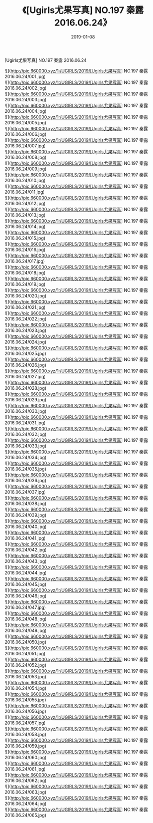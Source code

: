 ﻿---
layout: post
title:  《[Ugirls尤果写真] NO.197 秦露 2016.06.24》
date:   2019-01-08
img: http://pic.660000.xyz/1:/UGIRLS/2019/[Ugirls尤果写真] NO.197 秦露 2016.06.24/000.jpg
categories: [美女, 清纯, 唯美]
---

[Ugirls尤果写真] NO.197 秦露 2016.06.24

 ![](http://pic.660000.xyz/1:/UGIRLS/2019/[Ugirls尤果写真] NO.197 秦露 2016.06.24/001.jpg) <br>![](http://pic.660000.xyz/1:/UGIRLS/2019/[Ugirls尤果写真] NO.197 秦露 2016.06.24/002.jpg) <br>![](http://pic.660000.xyz/1:/UGIRLS/2019/[Ugirls尤果写真] NO.197 秦露 2016.06.24/003.jpg) <br>![](http://pic.660000.xyz/1:/UGIRLS/2019/[Ugirls尤果写真] NO.197 秦露 2016.06.24/004.jpg) <br>![](http://pic.660000.xyz/1:/UGIRLS/2019/[Ugirls尤果写真] NO.197 秦露 2016.06.24/005.jpg) <br>![](http://pic.660000.xyz/1:/UGIRLS/2019/[Ugirls尤果写真] NO.197 秦露 2016.06.24/006.jpg) <br>![](http://pic.660000.xyz/1:/UGIRLS/2019/[Ugirls尤果写真] NO.197 秦露 2016.06.24/007.jpg) <br>![](http://pic.660000.xyz/1:/UGIRLS/2019/[Ugirls尤果写真] NO.197 秦露 2016.06.24/008.jpg) <br>![](http://pic.660000.xyz/1:/UGIRLS/2019/[Ugirls尤果写真] NO.197 秦露 2016.06.24/009.jpg) <br>![](http://pic.660000.xyz/1:/UGIRLS/2019/[Ugirls尤果写真] NO.197 秦露 2016.06.24/010.jpg) <br>![](http://pic.660000.xyz/1:/UGIRLS/2019/[Ugirls尤果写真] NO.197 秦露 2016.06.24/011.jpg) <br>![](http://pic.660000.xyz/1:/UGIRLS/2019/[Ugirls尤果写真] NO.197 秦露 2016.06.24/012.jpg) <br>![](http://pic.660000.xyz/1:/UGIRLS/2019/[Ugirls尤果写真] NO.197 秦露 2016.06.24/013.jpg) <br>![](http://pic.660000.xyz/1:/UGIRLS/2019/[Ugirls尤果写真] NO.197 秦露 2016.06.24/014.jpg) <br>![](http://pic.660000.xyz/1:/UGIRLS/2019/[Ugirls尤果写真] NO.197 秦露 2016.06.24/015.jpg) <br>![](http://pic.660000.xyz/1:/UGIRLS/2019/[Ugirls尤果写真] NO.197 秦露 2016.06.24/016.jpg) <br>![](http://pic.660000.xyz/1:/UGIRLS/2019/[Ugirls尤果写真] NO.197 秦露 2016.06.24/017.jpg) <br>![](http://pic.660000.xyz/1:/UGIRLS/2019/[Ugirls尤果写真] NO.197 秦露 2016.06.24/018.jpg) <br>![](http://pic.660000.xyz/1:/UGIRLS/2019/[Ugirls尤果写真] NO.197 秦露 2016.06.24/019.jpg) <br>![](http://pic.660000.xyz/1:/UGIRLS/2019/[Ugirls尤果写真] NO.197 秦露 2016.06.24/020.jpg) <br>![](http://pic.660000.xyz/1:/UGIRLS/2019/[Ugirls尤果写真] NO.197 秦露 2016.06.24/021.jpg) <br>![](http://pic.660000.xyz/1:/UGIRLS/2019/[Ugirls尤果写真] NO.197 秦露 2016.06.24/022.jpg) <br>![](http://pic.660000.xyz/1:/UGIRLS/2019/[Ugirls尤果写真] NO.197 秦露 2016.06.24/023.jpg) <br>![](http://pic.660000.xyz/1:/UGIRLS/2019/[Ugirls尤果写真] NO.197 秦露 2016.06.24/024.jpg) <br>![](http://pic.660000.xyz/1:/UGIRLS/2019/[Ugirls尤果写真] NO.197 秦露 2016.06.24/025.jpg) <br>![](http://pic.660000.xyz/1:/UGIRLS/2019/[Ugirls尤果写真] NO.197 秦露 2016.06.24/026.jpg) <br>![](http://pic.660000.xyz/1:/UGIRLS/2019/[Ugirls尤果写真] NO.197 秦露 2016.06.24/027.jpg) <br>![](http://pic.660000.xyz/1:/UGIRLS/2019/[Ugirls尤果写真] NO.197 秦露 2016.06.24/028.jpg) <br>![](http://pic.660000.xyz/1:/UGIRLS/2019/[Ugirls尤果写真] NO.197 秦露 2016.06.24/029.jpg) <br>![](http://pic.660000.xyz/1:/UGIRLS/2019/[Ugirls尤果写真] NO.197 秦露 2016.06.24/030.jpg) <br>![](http://pic.660000.xyz/1:/UGIRLS/2019/[Ugirls尤果写真] NO.197 秦露 2016.06.24/031.jpg) <br>![](http://pic.660000.xyz/1:/UGIRLS/2019/[Ugirls尤果写真] NO.197 秦露 2016.06.24/032.jpg) <br>![](http://pic.660000.xyz/1:/UGIRLS/2019/[Ugirls尤果写真] NO.197 秦露 2016.06.24/033.jpg) <br>![](http://pic.660000.xyz/1:/UGIRLS/2019/[Ugirls尤果写真] NO.197 秦露 2016.06.24/034.jpg) <br>![](http://pic.660000.xyz/1:/UGIRLS/2019/[Ugirls尤果写真] NO.197 秦露 2016.06.24/035.jpg) <br>![](http://pic.660000.xyz/1:/UGIRLS/2019/[Ugirls尤果写真] NO.197 秦露 2016.06.24/036.jpg) <br>![](http://pic.660000.xyz/1:/UGIRLS/2019/[Ugirls尤果写真] NO.197 秦露 2016.06.24/037.jpg) <br>![](http://pic.660000.xyz/1:/UGIRLS/2019/[Ugirls尤果写真] NO.197 秦露 2016.06.24/038.jpg) <br>![](http://pic.660000.xyz/1:/UGIRLS/2019/[Ugirls尤果写真] NO.197 秦露 2016.06.24/039.jpg) <br>![](http://pic.660000.xyz/1:/UGIRLS/2019/[Ugirls尤果写真] NO.197 秦露 2016.06.24/040.jpg) <br>![](http://pic.660000.xyz/1:/UGIRLS/2019/[Ugirls尤果写真] NO.197 秦露 2016.06.24/041.jpg) <br>![](http://pic.660000.xyz/1:/UGIRLS/2019/[Ugirls尤果写真] NO.197 秦露 2016.06.24/042.jpg) <br>![](http://pic.660000.xyz/1:/UGIRLS/2019/[Ugirls尤果写真] NO.197 秦露 2016.06.24/043.jpg) <br>![](http://pic.660000.xyz/1:/UGIRLS/2019/[Ugirls尤果写真] NO.197 秦露 2016.06.24/044.jpg) <br>![](http://pic.660000.xyz/1:/UGIRLS/2019/[Ugirls尤果写真] NO.197 秦露 2016.06.24/045.jpg) <br>![](http://pic.660000.xyz/1:/UGIRLS/2019/[Ugirls尤果写真] NO.197 秦露 2016.06.24/046.jpg) <br>![](http://pic.660000.xyz/1:/UGIRLS/2019/[Ugirls尤果写真] NO.197 秦露 2016.06.24/047.jpg) <br>![](http://pic.660000.xyz/1:/UGIRLS/2019/[Ugirls尤果写真] NO.197 秦露 2016.06.24/048.jpg) <br>![](http://pic.660000.xyz/1:/UGIRLS/2019/[Ugirls尤果写真] NO.197 秦露 2016.06.24/049.jpg) <br>![](http://pic.660000.xyz/1:/UGIRLS/2019/[Ugirls尤果写真] NO.197 秦露 2016.06.24/050.jpg) <br>![](http://pic.660000.xyz/1:/UGIRLS/2019/[Ugirls尤果写真] NO.197 秦露 2016.06.24/051.jpg) <br>![](http://pic.660000.xyz/1:/UGIRLS/2019/[Ugirls尤果写真] NO.197 秦露 2016.06.24/052.jpg) <br>![](http://pic.660000.xyz/1:/UGIRLS/2019/[Ugirls尤果写真] NO.197 秦露 2016.06.24/053.jpg) <br>![](http://pic.660000.xyz/1:/UGIRLS/2019/[Ugirls尤果写真] NO.197 秦露 2016.06.24/054.jpg) <br>![](http://pic.660000.xyz/1:/UGIRLS/2019/[Ugirls尤果写真] NO.197 秦露 2016.06.24/055.jpg) <br>![](http://pic.660000.xyz/1:/UGIRLS/2019/[Ugirls尤果写真] NO.197 秦露 2016.06.24/056.jpg) <br>![](http://pic.660000.xyz/1:/UGIRLS/2019/[Ugirls尤果写真] NO.197 秦露 2016.06.24/057.jpg) <br>![](http://pic.660000.xyz/1:/UGIRLS/2019/[Ugirls尤果写真] NO.197 秦露 2016.06.24/058.jpg) <br>![](http://pic.660000.xyz/1:/UGIRLS/2019/[Ugirls尤果写真] NO.197 秦露 2016.06.24/059.jpg) <br>![](http://pic.660000.xyz/1:/UGIRLS/2019/[Ugirls尤果写真] NO.197 秦露 2016.06.24/060.jpg) <br>![](http://pic.660000.xyz/1:/UGIRLS/2019/[Ugirls尤果写真] NO.197 秦露 2016.06.24/061.jpg) <br>![](http://pic.660000.xyz/1:/UGIRLS/2019/[Ugirls尤果写真] NO.197 秦露 2016.06.24/062.jpg) <br>![](http://pic.660000.xyz/1:/UGIRLS/2019/[Ugirls尤果写真] NO.197 秦露 2016.06.24/063.jpg) <br>![](http://pic.660000.xyz/1:/UGIRLS/2019/[Ugirls尤果写真] NO.197 秦露 2016.06.24/064.jpg) <br>![](http://pic.660000.xyz/1:/UGIRLS/2019/[Ugirls尤果写真] NO.197 秦露 2016.06.24/065.jpg) <br>